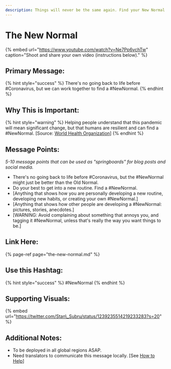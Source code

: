 ```yaml
---
description: Things will never be the same again. Find your New Normal.
---
```


# The New Normal

{% embed url="https://www.youtube.com/watch?v=Ne7Pp6vchTw" caption="Shoot and share your own video \(instructions below\)." %}

## Primary Message:

{% hint style="success" %}
There's no going back to life before \#Coronavirus, but we can work together to find a \#NewNormal.
{% endhint %}

## Why This is Important:

{% hint style="warning" %}
Helping people understand that this pandemic will mean significant change, but that humans are resilient and can find a \#NewNormal. \[Source: [World Health Organization](https://www.who.int/publications-detail/outbreak-communication-best-practices-for-communicating-with-the-public-during-an-outbreak)\]
{% endhint %}

## Message Points:

_5-10 message points that can be used as "springboards" for blog posts and social media._

* There's no going back to life before \#Coronavirus, but the \#NewNormal might just be better than the Old Normal.
* Do your best to get into a new routine. Find a \#NewNormal.
* \[Anything that shows how you are personally developing a new routine, developing new habits, or creating your own \#NewNormal.\]
* \[Anything that shows how other people are developing a \#NewNormal: pictures, stories, anecdotes.\]
* \[WARNING: Avoid complaining about something that annoys you, and tagging it \#NewNormal, unless that's really the way you want things to be.\]

## Link Here:

{% page-ref page="the-new-normal.md" %}

## Use this Hashtag:

{% hint style="success" %}
\#NewNormal
{% endhint %}

## Supporting Visuals:

{% embed url="https://twitter.com/Stan\_Subru/status/1239235514219233283?s=20" %}



## Additional Notes:

* To be deployed in all global regions ASAP.
* Need translators to communicate this message locally. \[See [How to Help](../how-to-help.md)\]

